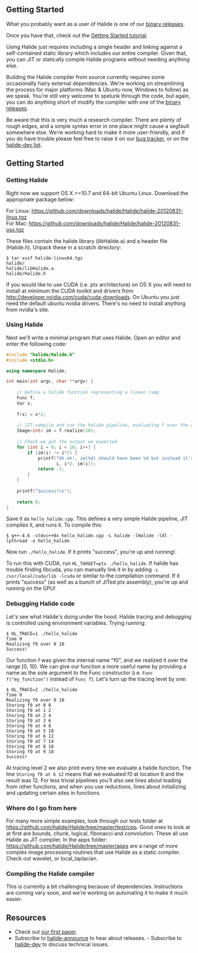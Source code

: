 Getting Started
----------------
What you probably want as a user of Halide is one of our [binary releases](http://github.com/halide/Halide/downloads).

Once you have that, check out the [Getting Started tutorial](https://github.com/halide/Halide/wiki/Getting-Started).

Using Halide just requires including a single header and linking against a self-contained static library which includes our entire compiler. Given that, you can JIT or statically compile Halide programs without needing anything else.

Building the Halide compiler from source currently requires some occasionally hairy external dependencies. We're working on streamlining the process for major platforms (Mac & Ubuntu now, Windows to follow) as we speak. You're still very welcome to spelunk through the code, but again, you can do anything short of modify the compiler with one of the [binary releases](http://github.com/halide/Halide/downloads).

Be aware that this is very much a research compiler. There are plenty of rough edges, and a simple syntax error in one place might cause a segfault somewhere else. We're working hard to make it more user-friendly, and if you do have trouble please feel free to raise it on our [bug tracker](http://github.com/halide/Halide/issues), or on the [halide-dev list](https://lists.csail.mit.edu/mailman/listinfo/halide-dev).


Getting Started
----------------
### Getting Halide

Right now we support OS X >=10.7 and 64-bit Ubuntu Linux. Download the appropriate package below:

For Linux: https://github.com/downloads/halide/Halide/halide-20120831-linux.tgz  
For Mac: https://github.com/downloads/halide/Halide/halide-20120831-osx.tgz

These files contain the halide library (libHalide.a) and a header file (Halide.h). Unpack these in a scratch directory:

    $ tar xvzf halide-linux64.tgz 
    halide/
    halide/libHalide.a
    halide/Halide.h

If you would like to use CUDA (i.e. ptx architecture) on OS X you will need to install at minimum the CUDA toolkit and drivers from http://developer.nvidia.com/cuda/cuda-downloads. On Ubuntu you just need the default ubuntu nvidia drivers. There's no need to install anything from nvidia's site.

### Using Halide

Next we'll write a minimal program that uses Halide. Open an editor and enter the following code:

```cpp
#include "halide/Halide.h"
#include <stdio.h>

using namespace Halide;

int main(int argc, char **argv) {
    
    // Define a halide function representing a linear ramp
    Func f;
    Var x;
    
    f(x) = x*2;
    
    // JIT-compile and run the halide pipeline, evaluating f over the range [0, 9]
    Image<int> im = f.realize(10);
    
    // Check we got the output we expected
    for (int i = 0; i < 10; i++) {
        if (im(i) != i*2) {
            printf("Uh oh!, im(%d) should have been %d but instead it's %d\n",
                   i, i*2, im(i));
            return -1;
        }
    }
    
    printf("Success!\n");
    
    return 0;
}
```

Save it as `hello_halide.cpp`. This defines a very simple Halide pipeline, JIT compiles it, and runs it. To compile this:

    $ g++-4.6 -std=c++0x hello_halide.cpp -L halide -lHalide -ldl -lpthread -o hello_halide

Now run `./hello_halide`. If it prints "success", you're up and running!. 

To run this with CUDA, run `HL_TARGET=ptx ./hello_halide`. If halide has trouble finding libcuda, you can manually link it in by adding `-L /usr/local/cuda/lib -lcuda` or similar to the compilation command. If it prints "success" (as well as a bunch of JITed ptx assembly), you're up and running on the GPU!

### Debugging Halide code

Let's see what Halide's doing under the hood. Halide tracing and debugging is controlled using environment variables. Trying running: 

    $ HL_TRACE=1 ./hello_halide
    Time 0
    Realizing f0 over 0 10  
    Success!

Our function f was given the internal name "f0", and we realized it over the range [0, 10). We can give our function a more useful name by providing a name as the sole argument to the Func constructor (i.e. `Func f("my_function")` instead of `Func f`). Let's turn up the tracing level by one:

    $ HL_TRACE=2 ./hello_halide
    Time 0
    Realizing f0 over 0 10
    Storing f0 at 0 0
    Storing f0 at 1 2
    Storing f0 at 2 4
    Storing f0 at 3 6
    Storing f0 at 4 8
    Storing f0 at 5 10
    Storing f0 at 6 12
    Storing f0 at 7 14
    Storing f0 at 8 16
    Storing f0 at 9 18
    Success!

At tracing level 2 we also print every time we evaluate a halide function. The line `Storing f0 at 6 12` means that we evaluated f0 at location 6 and the result was 12. For less trivial pipelines you'll also see lines about loading from other functions, and when you use reductions, lines about initializing and updating certain sites in functions. 

### Where do I go from here

For many more simple examples, look through our tests folder at https://github.com/halide/Halide/tree/master/test/cpp. Good ones to look at at first are bounds, chunk, logical, fibonacci and convolution. These all use Halide as JIT compiler. In the apps folder: https://github.com/halide/Halide/tree/master/apps are a range of more complex image processing routines that use Halide as a static compiler. Check out wavelet, or local_laplacian.

### Compiling the Halide compiler

This is currently a bit challenging because of dependencies. Instructions are coming very soon, and we're working on automating it to make it much easier.

Resources
----------
- Check out [our first paper](http://people.csail.mit.edu/jrk/halide12).
- Subscribe to [halide-announce](https://lists.csail.mit.edu/mailman/listinfo/halide-announce) to hear about releases. - Subscribe to [halide-dev](https://lists.csail.mit.edu/mailman/listinfo/halide-dev) to discuss technical issues.
